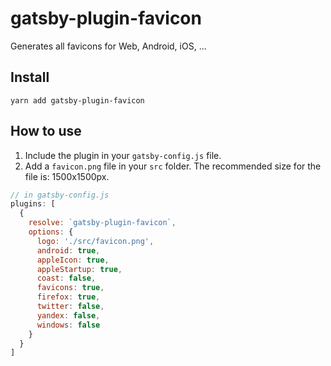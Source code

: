 # gatsby-plugin-favicon
Generates all favicons for Web, Android, iOS, ...

## Install
`yarn add gatsby-plugin-favicon`

## How to use
1. Include the plugin in your `gatsby-config.js` file.
2. Add a `favicon.png` file in your `src` folder. The recommended size for the file is: 1500x1500px.

```javascript
// in gatsby-config.js
plugins: [
  {
    resolve: `gatsby-plugin-favicon`,
    options: {
      logo: './src/favicon.png',
      android: true,
      appleIcon: true,
      appleStartup: true,
      coast: false,
      favicons: true,
      firefox: true,
      twitter: false,
      yandex: false,
      windows: false
    }
  }
]
```
